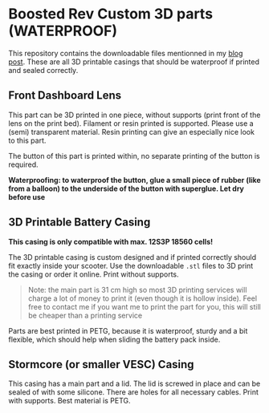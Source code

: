 # Boosted Rev Custom 3D parts (WATERPROOF)

This repository contains the downloadable files mentionned in my [blog post](https://michael-castiau.blogspot.com/2021/05/boosted-rev-battery-replacement.html).
These are all 3D printable casings that should be waterproof if printed and sealed correctly.

## Front Dashboard Lens

This part can be 3D printed in one piece, without supports (print front of the lens on the print bed). 
Filament or resin printed is supported. Please use a (semi) transparent material. Resin printing can give an especially nice look to this part.

The button of this part is printed within, no separate printing of the button is required.

**Waterproofing: to waterproof the button, glue a small piece of rubber (like from a balloon) to the underside of the button with superglue. Let dry before use**

## 3D Printable Battery Casing

**This casing is only compatible with max. 12S3P 18560 cells!**

The 3D printable casing is custom designed and if printed correctly should fit exactly inside your scooter. Use the downloadable `.stl` files to 3D print the casing or order it online. Print without supports.

> Note: the main part is 31 cm high so most 3D printing services will charge a lot of money to print it (even though it is hollow inside). Feel free to contact me if you want me to print the part for you, this will still be cheaper than a printing service

Parts are best printed in PETG, because it is waterproof, sturdy and a bit flexible, which should help when sliding the battery pack inside.

## Stormcore (or smaller VESC) Casing

This casing has a main part and a lid. The lid is screwed in place and can be sealed of with some silicone. There are holes for all necessary cables. Print with supports. Best material is PETG.
